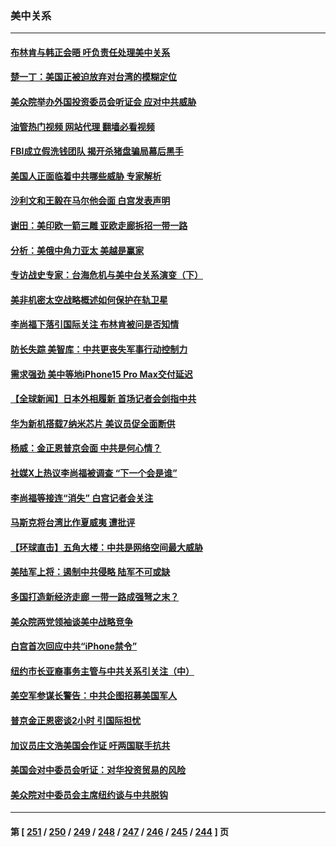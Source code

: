 ### 美中关系
---
#### [布林肯与韩正会晤 吁负责任处理美中关系](../../pages/nf1412576/n14076489.md?09190845) 
#### [楚一丁：美国正被迫放弃对台湾的模糊定位](../../pages/nf1412576/n14076441.md?09190845) 
#### [美众院举办外国投资委员会听证会 应对中共威胁](../../pages/nf1412576/n14075916.md?09190845) 
#### [油管热门视频 网站代理 翻墙必看视频](http://138.2.39.72:81/youtube.html?epic-marker?09190845)
#### [FBI成立假洗钱团队 揭开杀猪盘骗局幕后黑手](../../pages/nf1412576/n14075950.md?09190845) 
#### [美国人正面临着中共哪些威胁 专家解析](../../pages/nf1412576/n14075918.md?09190845) 
#### [沙利文和王毅在马尔他会面 白宫发表声明](../../pages/nf1412576/n14075654.md?09190845) 
#### [谢田：美印欧一箭三雕 亚欧走廊拆招一带一路](../../pages/nf1412576/n14075417.md?09190845) 
#### [分析：美俄中角力亚太 美越是赢家](../../pages/nf1412576/n14075225.md?09190845) 
#### [专访战史专家：台海危机与美中台关系演变（下）](../../pages/nf1412576/n14074951.md?09190845) 
#### [美非机密太空战略概述如何保护在轨卫星](../../pages/nf1412576/n14074652.md?09190845) 
#### [李尚福下落引国际关注 布林肯被问是否知情](../../pages/nf1412576/n14074648.md?09190845) 
#### [防长失踪 美智库：中共更丧失军事行动控制力](../../pages/nf1412576/n14074649.md?09190845) 
#### [需求强劲 美中等地iPhone15 Pro Max交付延迟](../../pages/nf1412576/n14074640.md?09190845) 
#### [【全球新闻】日本外相履新 首场记者会剑指中共](../../pages/nf1412576/n14074352.md?09190845) 
#### [华为新机搭载7纳米芯片 美议员促全面断供](../../pages/nf1412576/n14074111.md?09190845) 
#### [杨威：金正恩普京会面 中共是何心情？](../../pages/nf1412576/n14074027.md?09190845) 
#### [社媒X上热议李尚福被调查 “下一个会是谁”](../../pages/nf1412576/n14074086.md?09190845) 
#### [李尚福等接连“消失” 白宫记者会关注](../../pages/nf1412576/n14073943.md?09190845) 
#### [马斯克将台湾比作夏威夷 遭批评](../../pages/nf1412576/n14073625.md?09190845) 
#### [【环球直击】五角大楼：中共是网络空间最大威胁](../../pages/nf1412576/n14072844.md?09190845) 
#### [美陆军上将：遏制中共侵略 陆军不可或缺](../../pages/nf1412576/n14073588.md?09190845) 
#### [多国打造新经济走廊 一带一路成强弩之末？](../../pages/nf1412576/n14073569.md?09190845) 
#### [美众院两党领袖谈美中战略竞争](../../pages/nf1412576/n14073391.md?09190845) 
#### [白宫首次回应中共“iPhone禁令”](../../pages/nf1412576/n14073399.md?09190845) 
#### [纽约市长亚裔事务主管与中共关系引关注（中）](../../pages/nf1412576/n14072631.md?09190845) 
#### [美空军参谋长警告：中共企图招募美国军人](../../pages/nf1412576/n14072775.md?09190845) 
#### [普京金正恩密谈2小时 引国际担忧](../../pages/nf1412576/n14072911.md?09190845) 
#### [加议员庄文浩美国会作证 吁两国联手抗共](../../pages/nf1412576/n14072450.md?09190845) 
#### [美国会对中委员会听证：对华投资贸易的风险](../../pages/nf1412576/n14072477.md?09190845) 
#### [美众院对中委员会主席纽约谈与中共脱钩](../../pages/nf1412576/n14072292.md?09190845) 

---
#### 第 [ [251](./251.md?09190845) / [250](./250.md?09190845) / [249](./249.md?09190845) / [248](./248.md?09190845) / [247](./247.md?09190845) / [246](./246.md?09190845) / [245](./245.md?09190845) / [244](./244.md?09190845) ] 页
